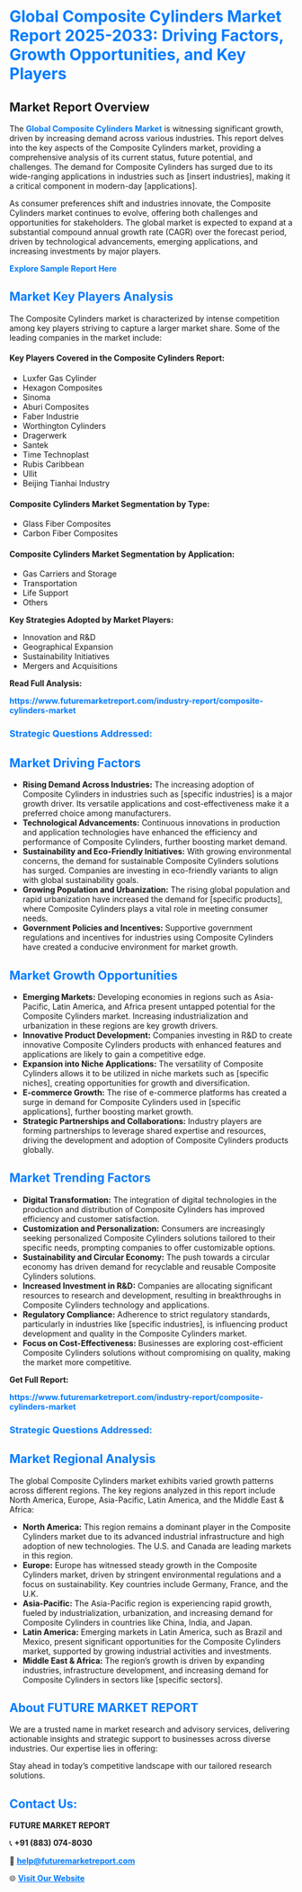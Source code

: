 <h1 style="color: #007BFF;">Global Composite Cylinders Market Report 2025-2033: Driving Factors, Growth Opportunities, and Key Players</h1>

<section id="overview">
<h2>Market Report Overview</h2>
<p>The <a href="https://www.futuremarketreport.com/industry-report/composite-cylinders-market" style="color: #007BFF; text-decoration: none;"><strong>Global Composite Cylinders Market</strong></a> is witnessing significant growth, driven by increasing demand across various industries. This report delves into the key aspects of the Composite Cylinders market, providing a comprehensive analysis of its current status, future potential, and challenges. The demand for Composite Cylinders has surged due to its wide-ranging applications in industries such as [insert industries], making it a critical component in modern-day [applications].</p>
<p>As consumer preferences shift and industries innovate, the Composite Cylinders market continues to evolve, offering both challenges and opportunities for stakeholders. The global market is expected to expand at a substantial compound annual growth rate (CAGR) over the forecast period, driven by technological advancements, emerging applications, and increasing investments by major players.</p>
</section>

<section id="overview">
<p><a href="https://www.futuremarketreport.com/request-sample/reportId=28060" style="color: #007BFF; text-decoration: none;"><strong>Explore Sample Report Here</strong></a></p>
</section>

<section id="key-players">
<h2 style="color: #007BFF;">Market Key Players Analysis</h2>
<p>The Composite Cylinders market is characterized by intense competition among key players striving to capture a larger market share. Some of the leading companies in the market include:</p>
<h4>Key Players Covered in the Composite Cylinders Report:</h4>
<ul><li>Luxfer Gas Cylinder</li><li>Hexagon Composites</li><li>Sinoma</li><li>Aburi Composites</li><li>Faber Industrie</li><li>Worthington Cylinders</li><li>Dragerwerk</li><li>Santek</li><li>Time Technoplast</li><li>Rubis Caribbean</li><li>Ullit</li><li>Beijing Tianhai Industry</li></ul>
<h4>Composite Cylinders Market Segmentation by Type:</h4>
<ul><li>Glass Fiber Composites</li><li>Carbon Fiber Composites</li></ul>

<h4>Composite Cylinders Market Segmentation by Application:</h4>
<ul><li>Gas Carriers and Storage</li><li>Transportation</li><li>Life Support</li><li>Others</li></ul>
<p><strong>Key Strategies Adopted by Market Players:</strong></p>
<ul>
<li>Innovation and R&D</li>
<li>Geographical Expansion</li>
<li>Sustainability Initiatives</li>
<li>Mergers and Acquisitions</li>
</ul>
</section>

<section>
<p><strong>Read Full Analysis: </strong></p><a href="https://www.futuremarketreport.com/industry-report/composite-cylinders-market" style="color: #007BFF; text-decoration: none;"><strong>https://www.futuremarketreport.com/industry-report/composite-cylinders-market</strong></a>
<h3 style="color: #007BFF;">Strategic Questions Addressed:</h3>
</section>

<section id="driving-factors">
<h2 style="color: #007BFF;">Market Driving Factors</h2>
<ul>
<li><strong>Rising Demand Across Industries:</strong> The increasing adoption of Composite Cylinders in industries such as [specific industries] is a major growth driver. Its versatile applications and cost-effectiveness make it a preferred choice among manufacturers.</li>
<li><strong>Technological Advancements:</strong> Continuous innovations in production and application technologies have enhanced the efficiency and performance of Composite Cylinders, further boosting market demand.</li>
<li><strong>Sustainability and Eco-Friendly Initiatives:</strong> With growing environmental concerns, the demand for sustainable Composite Cylinders solutions has surged. Companies are investing in eco-friendly variants to align with global sustainability goals.</li>
<li><strong>Growing Population and Urbanization:</strong> The rising global population and rapid urbanization have increased the demand for [specific products], where Composite Cylinders plays a vital role in meeting consumer needs.</li>
<li><strong>Government Policies and Incentives:</strong> Supportive government regulations and incentives for industries using Composite Cylinders have created a conducive environment for market growth.</li>
</ul>
</section>

<section id="growth-opportunities">
<h2 style="color: #007BFF;">Market Growth Opportunities</h2>
<ul>
<li><strong>Emerging Markets:</strong> Developing economies in regions such as Asia-Pacific, Latin America, and Africa present untapped potential for the Composite Cylinders market. Increasing industrialization and urbanization in these regions are key growth drivers.</li>
<li><strong>Innovative Product Development:</strong> Companies investing in R&D to create innovative Composite Cylinders products with enhanced features and applications are likely to gain a competitive edge.</li>
<li><strong>Expansion into Niche Applications:</strong> The versatility of Composite Cylinders allows it to be utilized in niche markets such as [specific niches], creating opportunities for growth and diversification.</li>
<li><strong>E-commerce Growth:</strong> The rise of e-commerce platforms has created a surge in demand for Composite Cylinders used in [specific applications], further boosting market growth.</li>
<li><strong>Strategic Partnerships and Collaborations:</strong> Industry players are forming partnerships to leverage shared expertise and resources, driving the development and adoption of Composite Cylinders products globally.</li>
</ul>
</section>

<section id="trending-factors">
<h2 style="color: #007BFF;">Market Trending Factors</h2>
<ul>
<li><strong>Digital Transformation:</strong> The integration of digital technologies in the production and distribution of Composite Cylinders has improved efficiency and customer satisfaction.</li>
<li><strong>Customization and Personalization:</strong> Consumers are increasingly seeking personalized Composite Cylinders solutions tailored to their specific needs, prompting companies to offer customizable options.</li>
<li><strong>Sustainability and Circular Economy:</strong> The push towards a circular economy has driven demand for recyclable and reusable Composite Cylinders solutions.</li>
<li><strong>Increased Investment in R&D:</strong> Companies are allocating significant resources to research and development, resulting in breakthroughs in Composite Cylinders technology and applications.</li>
<li><strong>Regulatory Compliance:</strong> Adherence to strict regulatory standards, particularly in industries like [specific industries], is influencing product development and quality in the Composite Cylinders market.</li>
<li><strong>Focus on Cost-Effectiveness:</strong> Businesses are exploring cost-efficient Composite Cylinders solutions without compromising on quality, making the market more competitive.</li>
</ul>
</section>

<section>
<p><strong>Get Full Report: </strong></p><a href="https://www.futuremarketreport.com/industry-report/composite-cylinders-market" style="color: #007BFF; text-decoration: none;"><strong>https://www.futuremarketreport.com/industry-report/composite-cylinders-market</strong></a>
<h3 style="color: #007BFF;">Strategic Questions Addressed:</h3>
</section>


<section id="regional-analysis">
<h2 style="color: #007BFF;">Market Regional Analysis</h2>
<p>The global Composite Cylinders market exhibits varied growth patterns across different regions. The key regions analyzed in this report include North America, Europe, Asia-Pacific, Latin America, and the Middle East & Africa:</p>
<ul>
<li><strong>North America:</strong> This region remains a dominant player in the Composite Cylinders market due to its advanced industrial infrastructure and high adoption of new technologies. The U.S. and Canada are leading markets in this region.</li>
<li><strong>Europe:</strong> Europe has witnessed steady growth in the Composite Cylinders market, driven by stringent environmental regulations and a focus on sustainability. Key countries include Germany, France, and the U.K.</li>
<li><strong>Asia-Pacific:</strong> The Asia-Pacific region is experiencing rapid growth, fueled by industrialization, urbanization, and increasing demand for Composite Cylinders in countries like China, India, and Japan.</li>
<li><strong>Latin America:</strong> Emerging markets in Latin America, such as Brazil and Mexico, present significant opportunities for the Composite Cylinders market, supported by growing industrial activities and investments.</li>
<li><strong>Middle East & Africa:</strong> The region’s growth is driven by expanding industries, infrastructure development, and increasing demand for Composite Cylinders in sectors like [specific sectors].</li>
</ul>
</section>

<footer>
<h2 style="color: #007BFF;">About FUTURE MARKET REPORT</h2>
<p>We are a trusted name in market research and advisory services, delivering actionable insights and strategic support to businesses across diverse industries. Our expertise lies in offering:</p>

<p>Stay ahead in today’s competitive landscape with our tailored research solutions.</p>

<h2 style="color: #007BFF;">Contact Us:</h2>
<p><strong>FUTURE MARKET REPORT</strong></p>
<p>📞 <strong>+91 (883) 074-8030</strong></p>
<p>📧 <strong><a href="mailto:help@futuremarketreport.com" style="color: #007BFF;">help@futuremarketreport.com</a></strong></p>
<p>🌐 <strong><a href="https://www.futuremarketreport.com/" style="color: #007BFF;">Visit Our Website</a></strong></p>
</footer>